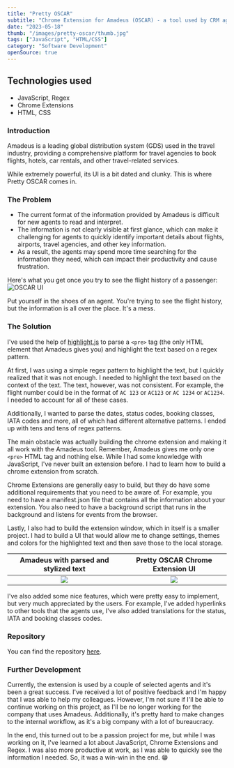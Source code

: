 ```yaml
---
title: "Pretty OSCAR"
subtitle: "Chrome Extension for Amadeus (OSCAR) - a tool used by CRM agents to book flights, see flight history, etc."
date: "2023-05-18"
thumb: "/images/pretty-oscar/thumb.jpg"
tags: ["JavaScript", "HTML/CSS"]
category: "Software Development"
openSource: true
---
```


## Technologies used

* JavaScript, Regex
* Chrome Extensions
* HTML, CSS

### Introduction

Amadeus is a leading global distribution system (GDS) used in the travel industry, providing a comprehensive platform for travel agencies to book flights, hotels, car rentals, and other travel-related services.

While extremely powerful, its UI is a bit dated and clunky. This is where Pretty OSCAR comes in.

### The Problem

* The current format of the information provided by Amadeus is difficult for new agents to read and interpret.
* The information is not clearly visible at first glance, which can make it challenging for agents to quickly identify important details about flights, airports, travel agencies, and other key information.
* As a result, the agents may spend more time searching for the information they need, which can impact their productivity and cause frustration. ​

Here's what you get once you try to see the flight history of a passenger:
![OSCAR UI](/images/pretty-oscar/oscar.jpg)

Put yourself in the shoes of an agent. You're trying to see the flight history, but the information is all over the place. It's a mess.

### The Solution

I've used the help of [highlight.js](https://highlightjs.org/) to parse a `<pre>` tag (the only HTML element that Amadeus gives you) and highlight the text based on a regex pattern.

At first, I was using a simple regex pattern to highlight the text, but I quickly realized that it was not enough. I needed to highlight the text based on the context of the text. The text, however, was not consistent. For example, the flight number could be in the format of `AC 123` or `AC123` or `AC 1234` or `AC1234`. I needed to account for all of these cases.

Additionally, I wanted to parse the dates, status codes, booking classes, IATA codes and more, all of which had different alternative patterns. I ended up with tens and tens of regex patterns.

The main obstacle was actually building the chrome extension and making it all work with the Amadeus tool. Remember, Amadeus gives me only one `<pre>` HTML tag and nothing else. While I had some knowledge with JavaScript, I've never built an extension before. I had to learn how to build a chrome extension from scratch.

Chrome Extensions are generally easy to build, but they do have some additional requirements that you need to be aware of. For example, you need to have a manifest.json file that contains all the information about your extension. You also need to have a background script that runs in the background and listens for events from the browser.

Lastly, I also had to build the extension window, which in itself is a smaller project. I had to build a UI that would allow me to change settings, themes and colors for the highlighted text and then save those to the local storage.


Amadeus with parsed and stylized text | Pretty OSCAR Chrome Extension UI
:------------------------------------------:|:-------------------------:
![](/images/pretty-oscar/pretty-oscar.jpg) | ![](/images/pretty-oscar/ext.jpg)

I've also added some nice features, which were pretty easy to implement, but very much appreciated by the users. For example, I've added hyperlinks to other tools that the agents use, I've also added translations for the status, IATA and booking classes codes.

### Repository

You can find the repository [here](https://github.com/hristokoev/pretty-oscar).

### Further Development

Currently, the extension is used by a couple of selected agents and it's been a great success. I've received a lot of positive feedback and I'm happy that I was able to help my colleagues. However, I'm not sure if I'll be able to continue working on this project, as I'll be no longer working for the company that uses Amadeus. Additionally, it's pretty hard to make changes to the internal workflow, as it's a big company with a lot of bureaucracy. 

In the end, this turned out to be a passion project for me, but while I was working on it, I've learned a lot about JavaScript, Chrome Extensions and Regex. I was also more productive at work, as I was able to quickly see the information I needed. So, it was a win-win in the end. 😁